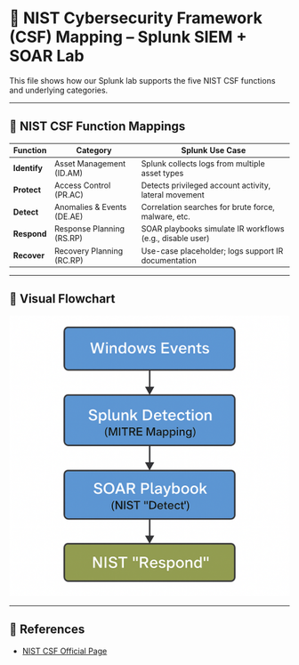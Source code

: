 # 📘 NIST Cybersecurity Framework (CSF) Mapping – Splunk SIEM + SOAR Lab

This file shows how our Splunk lab supports the five NIST CSF functions and underlying categories.

---

## 🔐 NIST CSF Function Mappings

| Function | Category | Splunk Use Case |
|----------|----------|-----------------|
| **Identify** | Asset Management (ID.AM) | Splunk collects logs from multiple asset types |
| **Protect**  | Access Control (PR.AC)   | Detects privileged account activity, lateral movement |
| **Detect**   | Anomalies & Events (DE.AE) | Correlation searches for brute force, malware, etc. |
| **Respond**  | Response Planning (RS.RP) | SOAR playbooks simulate IR workflows (e.g., disable user) |
| **Recover**  | Recovery Planning (RC.RP) | Use-case placeholder; logs support IR documentation |

---

## 🧭 Visual Flowchart

![NIST Flowchart](./nist_flowchart.png)

---

## 🔗 References

- [NIST CSF Official Page](https://www.nist.gov/cyberframework)
